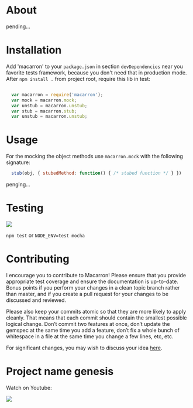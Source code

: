 # About

pending...

# Installation

Add 'macarron' to your `package.json` in section `devDependencies` near you favorite tests framework, because you don't need that in production mode.
After `npm install .` from project root, require this lib in test:

``` javascript

  var macarron = require('macarron');
  var mock = macarron.mock;
  var unstub = macarron.unstub;
  var stub = macarron.stub;
  var unstub = macarron.unstub;

```

# Usage

For the mocking the object methods use `macarron.mock` with the
following signature:

``` javascript
  stub(obj, { stubedMethod: function() { /* stubed function */ } })
```

penging...

# Testing

[![](https://secure.travis-ci.org/aratak/macarron.png)](http://travis-ci.org/aratak/macarron)

`npm test` or `NODE_ENV=test mocha`

# Contributing

I encourage you to contribute to Macarron!
Please ensure that you provide appropriate test coverage and ensure the documentation is up-to-date. Bonus points if you perform your changes in a clean topic branch rather than master, and if you create a pull request for your changes to be discussed and reviewed.

Please also keep your commits atomic so that they are more likely to apply cleanly. That means that each commit should contain the smallest possible logical change. Don’t commit two features at once, don’t update the gemspec at the same time you add a feature, don’t fix a whole bunch of whitespace in a file at the same time you change a few lines, etc, etc.

For significant changes, you may wish to discuss your idea [here](https://github.com/aratak/macarron/issues).

# Project name genesis

Watch on Youtube:

[![](http://i1.ytimg.com/vi/Xs46Zq6I7-E/default.jpg)](http://www.youtube.com/watch?v=l12Csc_lW0Q)
